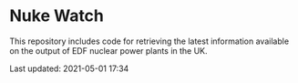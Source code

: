 # Nuke Watch

This repository includes code for retrieving the latest information available on the output of EDF nuclear power plants in the UK.

Last updated: 2021-05-01 17:34